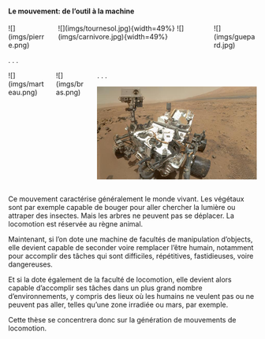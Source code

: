 #### Le mouvement: de l’outil à la machine

<div class="columns">
<div class="column" width="20%">
![](imgs/pierre.png)
</div>
<div class="column" width="40%">
![](imgs/tournesol.jpg){width=49%}
![](imgs/carnivore.jpg){width=49%}
</div>
<div class="column" width="40%">
![](imgs/guepard.jpg)
</div>
</div>

. . .

<div class="columns">
<div class="column" width="20%">
![](imgs/marteau.png)
</div>
<div class="column" width="40%">
![](imgs/bras.png)
</div>
<div class="column" width="40%">
. . .

![](imgs/curiosity-wide.jpg)
</div>
</div>

<div class="notes">

Ce mouvement caractérise généralement le monde vivant. Les végétaux sont par exemple capable de bouger pour aller
chercher la lumière ou attraper des insectes. Mais les arbres ne peuvent pas se déplacer. La locomotion est réservée au
règne animal.

Maintenant, si l’on dote une machine de facultés de manipulation d’objects, elle devient capable de seconder voire
remplacer l’être humain, notamment pour accomplir des tâches qui sont difficiles, répétitives, fastidieuses, voire
dangereuses.

Et si la dote également de la faculté de locomotion, elle devient alors capable d’accomplir ses tâches dans un plus
grand nombre d’environnements, y compris des lieux où les humains ne veulent pas ou ne peuvent pas aller, telles qu’une
zone irradiée ou mars, par exemple.

Cette thèse se concentrera donc sur la génération de mouvements de locomotion.

</div>
